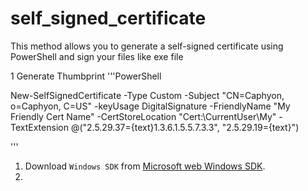 # self_signed_certificate
This method allows you to generate a self-signed certificate using PowerShell and sign your files like exe file 

1 Generate Thumbprint
 '''PowerShell
 
 New-SelfSignedCertificate -Type Custom -Subject "CN=Caphyon, o=Caphyon, C=US" -keyUsage DigitalSignature -FriendlyName "My Friendly Cert Name" -CertStoreLocation "Cert:\CurrentUser\My" -TextExtension @("2.5.29.37={text}1.3.6.1.5.5.7.3.3", "2.5.29.19={text}")

'''


1. Download `Windows SDK` from [Microsoft web Windows SDK](https://developer.microsoft.com/en-us/windows/downloads/windows-sdk/).
2. 
